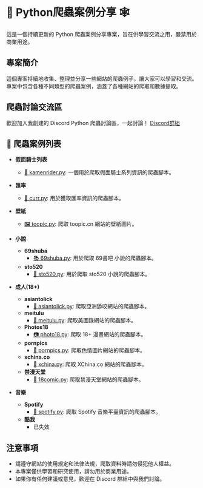 # 🐍 Python爬蟲案例分享 🕸️

這是一個持續更新的 Python 爬蟲案例分享專案，旨在供學習交流之用，嚴禁用於商業用途。

## 專案簡介

這個專案持續地收集、整理並分享一些網站的爬蟲例子，讓大家可以學習和交流。專案中包含各種不同類型的爬蟲案例，涵蓋了各種網站的爬取和數據提取。

## 爬蟲討論交流區

歡迎加入我創建的 Discord Python 爬蟲討論區，一起討論！ [Discord群組](https://discord.gg/RdbzfQK5j7)


## 📂 爬蟲案例列表

- **假面騎士列表**
  - [🦸 kamenrider.py](爬蟲案例/假面騎士列表/kamenrider.py): 一個用於爬取假面騎士系列資訊的爬蟲腳本。

- **匯率**
  - [💱 curr.py](爬蟲案例/匯率/curr.py): 用於獲取匯率資訊的爬蟲腳本。

- **壁紙**
  - [🖼️ toopic.py](爬蟲案例/壁紙/toopic.cn/toopic.py): 爬取 toopic.cn 網站的壁紙圖片。

- **小說**
  - **69shuba**
    - [📚 69shuba.py](爬蟲案例/小說/69shuba/69shuba.py): 用於爬取 69書吧 小說的爬蟲腳本。
  - **sto520**
    - [📖 sto520.py](爬蟲案例/小說/sto520/sto520.py): 用於爬取 sto520 小說的爬蟲腳本。

- **成人(18+)**
  - **asiantolick**
    - [👅 asiantolick.py](爬蟲案例/成人(18+)/asiantolick/asiantolick.py): 爬取亞洲舔咬網站的爬蟲腳本。
  - **meitulu**
    - [🔞 meitulu.py](爬蟲案例/成人(18+)/meitulu/meitulu.py): 爬取美圖錄網站的爬蟲腳本。
  - **Photos18**
    - [📷 photo18.py](爬蟲案例/成人(18+)/Photos18/photo18.py): 爬取 18+ 漫畫網站的爬蟲腳本。
  - **pornpics**
    - [🍑 pornpics.py](爬蟲案例/成人(18+)/pornpics/pornpics.py): 爬取色情圖片網站的爬蟲腳本。
  - **xchina.co**
    - [🔞 xchina.py](爬蟲案例/成人(18+)/xchina.co/xchina.py): 爬取 XChina.co 網站的爬蟲腳本。
  - **禁漫天堂**
    - [🔞 18comic.py](爬蟲案例/成人(18+)/禁漫天堂/18comic.py): 爬取禁漫天堂網站的爬蟲腳本。

- **音樂**
  - **Spotify**
    - [🎵 spotify.py](爬蟲案例/音樂/Spotify/spotify.py): 爬取 Spotify 音樂平臺資訊的爬蟲腳本。
  - **酷我**
    - 已失效


## 注意事項

- 請遵守網站的使用規定和法律法規，爬取資料時請勿侵犯他人權益。
- 本專案僅供學習和研究使用，請勿用於商業用途。
- 如果你有任何建議或意見，歡迎在 Discord 群組中與我們討論。
